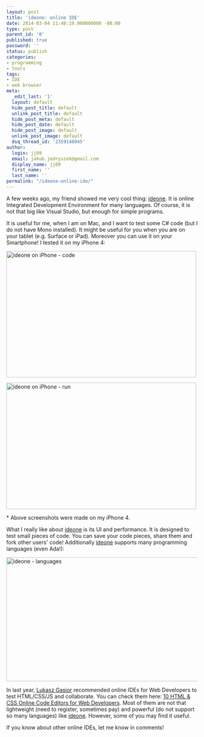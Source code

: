 ```yaml
---
layout: post
title: 'ideone: online IDE'
date: 2014-03-04 11:48:19.000000000 -08:00
type: post
parent_id: '0'
published: true
password: ''
status: publish
categories:
- programming
- tools
tags:
- IDE
- web browser
meta:
  _edit_last: '1'
  layout: default
  hide_post_title: default
  unlink_post_title: default
  hide_post_meta: default
  hide_post_date: default
  hide_post_image: default
  unlink_post_image: default
  dsq_thread_id: '2359148045'
author:
  login: jj09
  email: jakub.jedryszek@gmail.com
  display_name: jj09
  first_name: ''
  last_name: ''
permalink: "/ideone-online-ide/"
---
```

<p>A few weeks ago, my friend showed me very cool thing: <a href="https://ideone.com/">ideone</a>. It is online Integrated Development Environment for many languages. Of course, it is not that big like Visual Studio, but enough for simple programs.</p>
<p>It is useful for me, when I am on Mac, and I want to test some C# code (but I do not have Mono installed). It might be useful for you when you are on your tablet (e.g. Surface or iPad). Moreover you can use it on your Smartphone! I tested it on my iPhone 4:</p>
<p><img src="{{ site.baseurl }}/assets/2014/03/ideone-iPhone-code.png" alt="ideone on iPhone - code" width="500" height="333" class="aligncenter size-full wp-image-1074" /></p>
<p><img src="{{ site.baseurl }}/assets/2014/03/ideone-iPhone-run.png" alt="ideone on iPhone - run" width="500" height="333" class="aligncenter size-full wp-image-1075" /></p>
<p>* Above screenshots were made on my iPhone 4.</p>
<p>What I really like about <a href="https://ideone.com/">ideone</a> is its UI and performance. It is designed to test small pieces of code. You can save your code pieces, share them and fork other users' code! Additionally <a href="https://ideone.com/">ideone</a> supports many programming languages (even Ada!):</p>
<p><img src="{{ site.baseurl }}/assets/2014/03/ideone-languages.png" alt="ideone - languages" width="665" height="327" class="aligncenter size-full wp-image-1078" /></p>
<p>In last year, <a href="https://twitter.com/lukaszgasior">Lukasz Gasior</a> recommended online IDEs for Web Developers to test HTML/CSS/JS and collaborate. You can check them here: <a href="http://www.awwwards.com/10-html-css-online-code-editors-for-web-developers.html">10 HTML & CSS Online Code Editors for Web Developers</a>. Most of them are not that lightweight (need to register, sometimes pay) and powerful (do not support so many languages) like <a href="https://ideone.com/">ideone</a>. However, some of you may find it useful.</p>
<p>If you know about other online IDEs, let me know in comments! </p>

